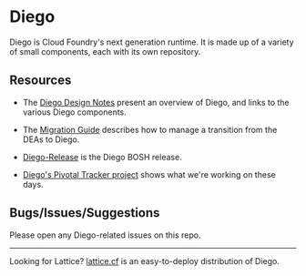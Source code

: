 # Diego

Diego is Cloud Foundry's next generation runtime.  It is made up of a variety of small components, each with its own repository.

## Resources

- The [Diego Design Notes](https://github.com/cloudfoundry-incubator/diego-design-notes) present an overview of Diego, and links to the various Diego components.

- The [Migration Guide](https://github.com/cloudfoundry-incubator/diego-design-notes/blob/master/migrating-to-diego.md) describes how to manage a transition from the DEAs to Diego.

- [Diego-Release](https://github.com/cloudfoundry-incubator/diego-release) is the Diego BOSH release.

- [Diego's Pivotal Tracker project](https://www.pivotaltracker.com/n/projects/1003146) shows what we're working on these days.

## Bugs/Issues/Suggestions

Please open any Diego-related issues on this repo.

---

Looking for Lattice?  [lattice.cf](http://lattice.cf) is an easy-to-deploy distribution of Diego.

